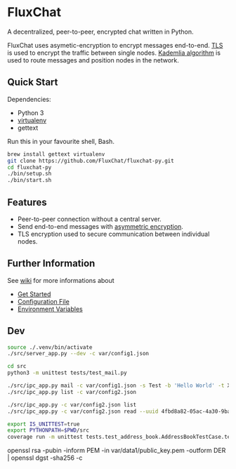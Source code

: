 # FluxChat

A decentralized, peer-to-peer, encrypted chat written in Python.

FluxChat uses asymetic-encryption to encrypt messages end-to-end. [TLS](https://en.wikipedia.org/wiki/Transport_Layer_Security) is used to encrypt the traffic between single nodes. [Kademlia algorithm](https://en.wikipedia.org/wiki/Kademlia) is used to route messages and position nodes in the network.

## Quick Start

Dependencies:

- Python 3
- [virtualenv](https://docs.python.org/3/library/venv.html)
- gettext

Run this in your favourite shell, Bash.

```bash
brew install gettext virtualenv
git clone https://github.com/FluxChat/fluxchat-py.git
cd fluxchat-py
./bin/setup.sh
./bin/start.sh
```

## Features

- Peer-to-peer connection without a central server.
- Send end-to-end messages with [asymmetric encryption]((https://en.wikipedia.org/wiki/Public-key_cryptography)).
- TLS encryption used to secure communication between individual nodes.

## Further Information

See [wiki](https://github.com/FluxChat/fluxchat-py/wiki) for more informations about

- [Get Started](wiki/)
- [Configuration File](wiki/)
- [Environment Variables](wiki/)

## Dev

```bash
source ./.venv/bin/activate
./src/server_app.py --dev -c var/config1.json

cd src
python3 -m unittest tests/test_mail.py

./src/ipc_app.py mail -c var/config1.json -s Test -b 'Hello World' -t XYZ
./src/ipc_app.py list -c var/config2.json

./src/ipc_app.py -c var/config2.json list
./src/ipc_app.py -c var/config2.json read --uuid 4fbd8a82-05ac-4a30-9bad-4d9ff02661b2
```

```bash
export IS_UNITTEST=true
export PYTHONPATH=$PWD/src
coverage run -m unittest tests.test_address_book.AddressBookTestCase.test_save_load
```

openssl rsa -pubin -inform PEM -in var/data1/public_key.pem -outform DER | openssl dgst -sha256 -c
